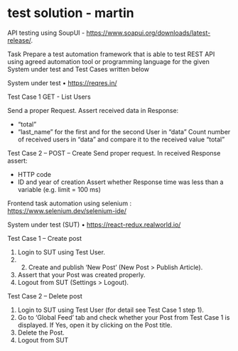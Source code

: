 # test solution - martin
API testing using SoupUI - https://www.soapui.org/downloads/latest-release/.

Task
Prepare a test automation framework that is able to test REST API using agreed automation tool or programming language for the given System under test and Test Cases written below

System under test • https://reqres.in/

Test Case 1 GET - List Users

Send a proper Request.
Assert received data in Response:
- “total”
- “last_name” for the first and for the second User in “data”
Count number of received users in “data” and compare it to the received value “total”

Test Case 2 – POST – Create
Send proper request.
In received Response assert:
- HTTP code
- ID and year of creation
Assert whether Response time was less than a variable (e.g. limit = 100 ms)



Frontend task automation using selenium : https://www.selenium.dev/selenium-ide/

System under test (SUT)
• https://react-redux.realworld.io/

Test Case 1 – Create post
1. Login to SUT using Test User.
2. 2. Create and publish ‘New Post’ (New Post > Publish Article).
3. Assert that your Post was created properly.
4. Logout from SUT (Settings > Logout).

Test Case 2 – Delete post
1. Login to SUT using Test User (for detail see Test Case 1 step 1).
2. Go to ‘Global Feed’ tab and check whether your Post from Test Case 1 is displayed. If
Yes, open it by clicking on the Post title.
3. Delete the Post.
4. Logout from SUT 
